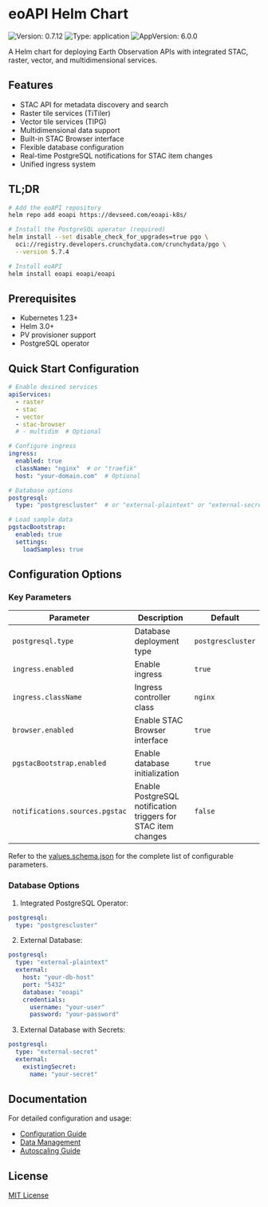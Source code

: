 # eoAPI Helm Chart

![Version: 0.7.12](https://img.shields.io/badge/Version-0.7.12-informational?style=flat-square) ![Type: application](https://img.shields.io/badge/Type-application-informational?style=flat-square) ![AppVersion: 6.0.0](https://img.shields.io/badge/AppVersion-6.0.0-informational?style=flat-square)

A Helm chart for deploying Earth Observation APIs with integrated STAC, raster, vector, and multidimensional services.

## Features

- STAC API for metadata discovery and search
- Raster tile services (TiTiler)
- Vector tile services (TIPG)
- Multidimensional data support
- Built-in STAC Browser interface
- Flexible database configuration
- Real-time PostgreSQL notifications for STAC item changes
- Unified ingress system

## TL;DR

```bash
# Add the eoAPI repository
helm repo add eoapi https://devseed.com/eoapi-k8s/

# Install the PostgreSQL operator (required)
helm install --set disable_check_for_upgrades=true pgo \
  oci://registry.developers.crunchydata.com/crunchydata/pgo \
  --version 5.7.4

# Install eoAPI
helm install eoapi eoapi/eoapi
```

## Prerequisites

- Kubernetes 1.23+
- Helm 3.0+
- PV provisioner support
- PostgreSQL operator

## Quick Start Configuration

```yaml
# Enable desired services
apiServices:
  - raster
  - stac
  - vector
  - stac-browser
  # - multidim  # Optional

# Configure ingress
ingress:
  enabled: true
  className: "nginx"  # or "traefik"
  host: "your-domain.com"  # Optional

# Database options
postgresql:
  type: "postgrescluster"  # or "external-plaintext" or "external-secret"

# Load sample data
pgstacBootstrap:
  enabled: true
  settings:
    loadSamples: true
```

## Configuration Options

### Key Parameters

| Parameter | Description | Default |
|-----------|-------------|---------|
| `postgresql.type` | Database deployment type | `postgrescluster` |
| `ingress.enabled` | Enable ingress | `true` |
| `ingress.className` | Ingress controller class | `nginx` |
| `browser.enabled` | Enable STAC Browser interface | `true` |
| `pgstacBootstrap.enabled` | Enable database initialization | `true` |
| `notifications.sources.pgstac` | Enable PostgreSQL notification triggers for STAC item changes | `false` |

Refer to the [values.schema.json](./values.schema.json) for the complete list of configurable parameters.

### Database Options

1. Integrated PostgreSQL Operator:
```yaml
postgresql:
  type: "postgrescluster"
```

2. External Database:
```yaml
postgresql:
  type: "external-plaintext"
  external:
    host: "your-db-host"
    port: "5432"
    database: "eoapi"
    credentials:
      username: "your-user"
      password: "your-password"
```

3. External Database with Secrets:
```yaml
postgresql:
  type: "external-secret"
  external:
    existingSecret:
      name: "your-secret"
```

## Documentation

For detailed configuration and usage:

- [Configuration Guide](https://github.com/developmentseed/eoapi-k8s/blob/main/docs/installation/configuration.md)
- [Data Management](https://github.com/developmentseed/eoapi-k8s/blob/main/docs/operations/manage-data.md)
- [Autoscaling Guide](https://github.com/developmentseed/eoapi-k8s/blob/main/docs/operations/autoscaling.md)

## License

[MIT License](https://github.com/developmentseed/eoapi-k8s/blob/main/LICENSE)
